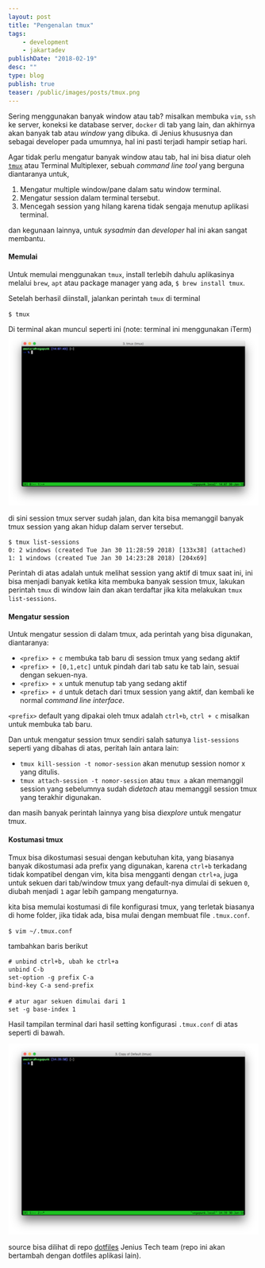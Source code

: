 ```yaml
---
layout: post
title: "Pengenalan tmux"
tags:
    - development
    - jakartadev
publishDate: "2018-02-19"
desc: ""
type: blog
publish: true
teaser: /public/images/posts/tmux.png
---
```


Sering menggunakan banyak window atau tab? misalkan membuka `vim`, `ssh` ke server, koneksi ke database server, `docker` di tab yang lain, dan akhirnya akan banyak tab atau _window_ yang dibuka. di Jenius khususnya dan sebagai developer pada umumnya, hal ini pasti terjadi hampir setiap hari.

Agar tidak perlu mengatur banyak window atau tab, hal ini bisa diatur oleh [`tmux`](https://tmux.github.io/) atau Terminal Multiplexer, sebuah *command line tool* yang berguna diantaranya untuk,
<!--more--> 

1. Mengatur multiple window/pane dalam satu window terminal.
2. Mengatur session dalam terminal tersebut.
3. Mencegah session yang hilang karena tidak sengaja menutup aplikasi terminal.

dan kegunaan lainnya, untuk _sysadmin_ dan _developer_ hal ini akan sangat membantu.

#### Memulai
Untuk memulai menggunakan `tmux`, install terlebih dahulu aplikasinya melalui `brew`, `apt` atau package manager yang ada, `$ brew install tmux`. 

Setelah berhasil diinstall, jalankan perintah `tmux` di terminal

`$ tmux`

Di terminal akan muncul seperti ini (note: terminal ini menggunakan iTerm)
![tmux](/public/images/posts/tmux.png)

di sini session tmux server sudah jalan, dan kita bisa memanggil banyak tmux session yang akan hidup dalam server tersebut.
```
$ tmux list-sessions
0: 2 windows (created Tue Jan 30 11:28:59 2018) [133x38] (attached)
1: 1 windows (created Tue Jan 30 14:23:28 2018) [204x69]
```
Perintah di atas adalah untuk melihat session yang aktif di tmux saat ini, ini bisa menjadi banyak ketika kita membuka banyak session tmux, lakukan perintah `tmux` di window lain dan akan terdaftar jika kita melakukan `tmux list-sessions`.

#### Mengatur session
Untuk mengatur session di dalam tmux, ada perintah yang bisa digunakan, diantaranya:
- `<prefix> + c` membuka tab baru di session tmux yang sedang aktif
- `<prefix> + [0,1,etc]` untuk pindah dari tab satu ke tab lain, sesuai dengan sekuen-nya.
- `<prefix> + x` untuk menutup tab yang sedang aktif
- `<prefix> + d` untuk detach dari tmux session yang aktif, dan kembali ke normal _command line interface_.

`<prefix>` default yang dipakai oleh tmux adalah `ctrl+b`, `ctrl + c` misalkan untuk membuka tab baru.

Dan untuk mengatur session tmux sendiri salah satunya `list-sessions` seperti yang dibahas di atas, peritah lain antara lain:
- `tmux kill-session -t nomor-session` akan menutup session nomor x yang ditulis.
- `tmux attach-session -t nomor-session` atau `tmux a` akan memanggil session yang sebelumnya sudah di*detach* atau memanggil session tmux yang terakhir digunakan.

dan masih banyak perintah lainnya yang bisa di*explore* untuk mengatur tmux.

#### Kostumasi tmux
Tmux bisa dikostumasi sesuai dengan kebutuhan kita, yang biasanya banyak dikostumasi ada prefix yang digunakan, karena `ctrl+b` terkadang tidak kompatibel dengan vim, kita bisa mengganti dengan `ctrl+a`, juga untuk sekuen dari tab/window tmux yang default-nya dimulai di sekuen `0`, diubah menjadi `1` agar lebih gampang mengaturnya.

kita bisa memulai kostumasi di file konfigurasi tmux, yang terletak biasanya di home folder, jika tidak ada, bisa mulai dengan membuat file `.tmux.conf`.

`$ vim ~/.tmux.conf`

tambahkan baris berikut

```
# unbind ctrl+b, ubah ke ctrl+a
unbind C-b
set-option -g prefix C-a
bind-key C-a send-prefix

# atur agar sekuen dimulai dari 1
set -g base-index 1
```

Hasil tampilan terminal dari hasil setting konfigurasi `.tmux.conf` di atas seperti di bawah.

![tmux new setting](/public/images/posts/tmux2.png)

source bisa dilihat di repo [dotfiles](https://github.com/jeniusTeam/dotfiles) Jenius Tech team (repo ini akan bertambah dengan dotfiles aplikasi lain).